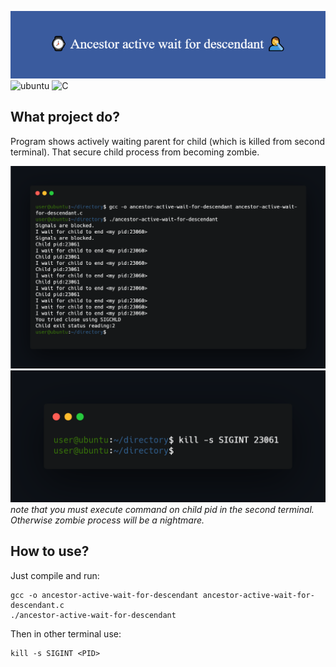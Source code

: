 ![project_banner](banner.png)
![ubuntu](https://img.shields.io/badge/Operating_System-Ubuntu-blueviolet)
![C](https://img.shields.io/badge/language-C-yellow)
## What project do?
Program shows actively waiting parent for child (which is killed from second terminal). That secure child process from becoming zombie.


![terminal_1](execute1.png)
![terminal_2](execute2.png)
*note that you must execute command on child pid in the second terminal. Otherwise zombie process will be a nightmare.*

## How to use?
Just compile and run:
```
gcc -o ancestor-active-wait-for-descendant ancestor-active-wait-for-descendant.c 
./ancestor-active-wait-for-descendant 
```
Then in other terminal use:
```
kill -s SIGINT <PID>
```

<!--https://banner.godori.dev/ height:150-->
<!--https://shields.io/-->
<!--https://carbon.now.sh/-->